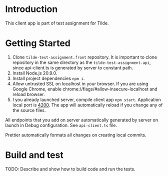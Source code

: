 # Introduction

This client app is part of test assignment for Tilde.

# Getting Started

1. Clone `tilde-test-assignment.front` repository. It is important to clone repository in the same directory as the `tilde-test-assignment.api`, since api-client.ts is generated by server to constant path.
1. Install Node.js 20.9.0.
1. Install project dependencies `npm i`.
1. Allow untrusted SSL on localhost in your browser. If you are using Google Chrome, enable chrome://flags/#allow-insecure-localhost and reload browser.
1. I you already launched server, compile client app `npm start`. Application local port is [4200](https://localhost:4200). The app will automatically reload if you change any of the source files.

All endpoints that you add on server automatically generated by server on launch in Debug configuration. See `api-client.ts` file.

Prettier automatically formats all changes on creating local commits.

# Build and test

TODO: Describe and show how to build code and run the tests.
